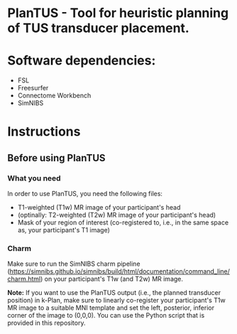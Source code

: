 # PlanTUS - Tool for heuristic planning of TUS transducer placement.

# Software dependencies:
- FSL
- Freesurfer
- Connectome Workbench
- SimNIBS


# Instructions

## Before using PlanTUS

### What you need
In order to use PlanTUS, you need the following files:
- T1-weighted (T1w) MR image of your participant's head
- (optinally: T2-weighted (T2w) MR image of your participant's head)
- Mask of your region of interest (co-registered to, i.e., in the same space as, your participant's T1 image)
  
### Charm
Make sure to run the SimNIBS charm pipeline (https://simnibs.github.io/simnibs/build/html/documentation/command_line/charm.html) on your participant's T1w (and T2w) MR image.

**Note:** If you want to use the PlanTUS output (i.e., the planned transducer position) in k-Plan, make sure to linearly co-register your participant's T1w MR image to a suitable MNI template and set the left, posterior, inferior corner of the image to (0,0,0). You can use the Python script that is provided in this repository.
